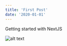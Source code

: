 ```yaml
---
title: 'First Post'
date: '2020-01-01'
---
```


Getting started with NextJS 

![alt text](https://i.pinimg.com/originals/8f/6b/f7/8f6bf7288ef0cfe2ee071d3699aa90a2.jpg)